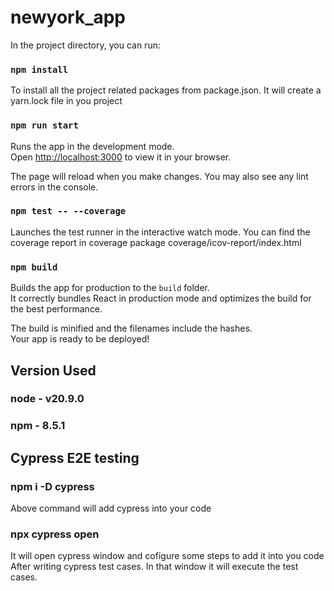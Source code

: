 # newyork_app

In the project directory, you can run:

### `npm install`

To install all the project related packages from package.json. It will create a yarn.lock 
file in you project 

### `npm run start`

Runs the app in the development mode.\
Open [http://localhost:3000](http://localhost:3000) to view it in your browser.

The page will reload when you make changes.
You may also see any lint errors in the console.

### `npm test -- --coverage`

Launches the test runner in the interactive watch mode.
You can find the coverage report in coverage package coverage/icov-report/index.html

### `npm build`
 
Builds the app for production to the `build` folder.\
It correctly bundles React in production mode and optimizes the build for the best performance.

The build is minified and the filenames include the hashes.\
Your app is ready to be deployed!



## Version Used

### node - v20.9.0
### npm - 8.5.1

## Cypress E2E testing

### npm i -D cypress 

Above command will add cypress into your code

### npx cypress open 

It will open cypress window and cofigure some steps to add it into you code 
After writing cypress test cases. In that window it will execute the test cases.